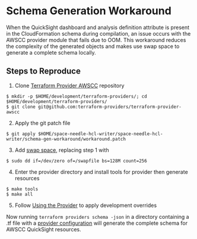 # Schema Generation Workaround

When the QuickSight dashboard and analysis definition attribute is present in the CloudFormation schema during compilation, an issue occurs with the AWSCC provider module that fails due to OOM. This workaround reduces the complexity of the generated objects and makes use swap space to generate a complete schema locally. 

## Steps to Reproduce

1. Clone [Terraform Provider AWSCC](https://github.com/hashicorp/terraform-provider-awscc) repository 

```
$ mkdir -p $HOME/development/terraform-providers/; cd $HOME/development/terraform-providers/
$ git clone git@github.com:terraform-providers/terraform-provider-awscc
```

2. Apply the git patch file

```
$ git apply $HOME/space-needle-hcl-writer/space-needle-hcl-writer/schema-gen-workaround/workaround.patch
```

3. Add [swap space](https://repost.aws/knowledge-center/ec2-memory-swap-file), replacing step 1 with 

```
$ sudo dd if=/dev/zero of=/swapfile bs=128M count=256
```

4. Enter the provider directory and install tools for provider then generate resources

```
$ make tools
$ make all
```

5. Follow [Using the Provider](https://github.com/hashicorp/terraform-provider-awscc/blob/main/contributing/DEVELOPMENT.md#using-the-provider) to apply development overrides

Now running `terraform providers schema -json` in a directory containing a .tf file with a [provider configuration](https://developer.hashicorp.com/terraform/language/providers/configuration) will generate the complete schema for AWSCC QuickSight resources.
